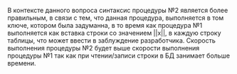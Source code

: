 В контексте данного вопроса синтаксис процедуры №2 является более правильным, в
связи с тем, что данная процедура, выполняется в том ключе, котором была задуманна,
в то время как процедура №1 выполняется как вставка строки со значением ||x||,
в каждую строку таблицы, что может ввести в заблуждение разработчика. Скорость
выполнения процедуры №2 будет выше скорости выполнения процедуры №1 так как
при чтении/записи строки в БД занимает больше времени.
